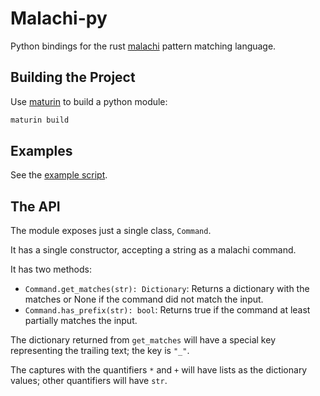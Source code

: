 # Malachi-py
Python bindings for the rust [malachi](https://github.com/insomnimus/malachi) pattern matching language.

## Building the Project
Use [maturin](https://github.com/PyO3/maturin) to build a python module:

```sh
maturin build
```

## Examples
See the [example script](example.py).

## The API
The module exposes just a single class, `Command`.

It has a single constructor, accepting a string as a malachi command.

It has two methods:
- `Command.get_matches(str): Dictionary`: Returns a dictionary with the matches or None if the command did not match the input.
- `Command.has_prefix(str): bool`: Returns true if the command at least partially matches the input.

The dictionary returned from `get_matches` will have a special key representing the trailing text; the key is `"_"`.

The captures with the quantifiers `*` and `+` will have lists as the dictionary values; other quantifiers will have `str`.
